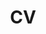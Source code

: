 ---
title: CV
nav: true
nav_order: 2
description:
newtab: true
permalink: assets/pdf/cv_haricharan.pdf
---